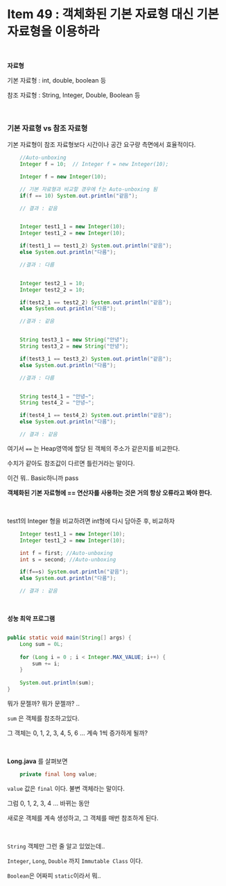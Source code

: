 # Item 49 : 객체화된 기본 자료형 대신 기본 자료형을 이용하라

&nbsp;
&nbsp;

**자료형**

기본 자료형 : int, double, boolean 등

참조 자료형 : String, Integer, Double, Boolean 등

&nbsp;
&nbsp;

### 기본 자료형 vs 참조 자료형

기본 자료형이 참조 자료형보다 시간이나 공간 요구량 측면에서 효율적이다.

```java
    //Auto-unboxing
    Integer f = 10;  // Integer f = new Integer(10);
```


```java
    Integer f = new Integer(10);

    // 기본 자료형과 비교할 경우에 f는 Auto-unboxing 됨
    if(f == 10) System.out.println("같음");

    // 결과 : 같음

```

```java

    Integer test1_1 = new Integer(10);
    Integer test1_2 = new Integer(10);

    if(test1_1 == test1_2) System.out.println("같음");
    else System.out.println("다름");

    //결과 : 다름


    Integer test2_1 = 10;
    Integer test2_2 = 10;

    if(test2_1 == test2_2) System.out.println("같음");
    else System.out.println("다름");

    //결과 : 같음


    String test3_1 = new String("안녕");
    String test3_2 = new String("안녕");

    if(test3_1 == test3_2) System.out.println("같음");
    else System.out.println("다름");

    //결과 : 다름


    String test4_1 = "안녕~";
    String test4_2 = "안녕~";

    if(test4_1 == test4_2) System.out.println("같음");
    else System.out.println("다름");

    // 결과 : 같음

```

여기서 `==` 는 Heap영역에 할당 된 객체의 주소가 같은지를 비교한다. 

수치가 같아도 참조값이 다르면 틀린거라는 말이다.

이건 뭐.. Basic하니까 pass

**객체화된 기본 자료형에 == 연산자를 사용하는 것은 거의 항상 오류라고 봐야 한다.**

&nbsp;

test1의 Integer 형을 비교하려면 int형에 다시 담아준 후, 비교하자

```java
    Integer test1_1 = new Integer(10);
    Integer test1_2 = new Integer(10);

    int f = first; //Auto-unboxing
    int s = second; //Auto-unboxing

    if(f==s) System.out.println("같음");
    else System.out.println("다름");

    // 결과 : 같음

```

&nbsp;

**성눙 최악 프로그램**

```java

public static void main(String[] args) {
    Long sum = 0L;
    
    for (Long i = 0 ; i < Integer.MAX_VALUE; i++) {
        sum += i;
    }
    
    System.out.println(sum);
}

```

뭐가 문젤까? 뭐가 문젤까? .. 

`sum` 은 객체를 참조하고있다.

그 객체는 0, 1, 2, 3, 4, 5, 6 ... 계속 1씩 증가하게 될까?

&nbsp;

**Long.java** 를 살펴보면

```java
    private final long value;
```

`value` 값은 `final` 이다. 불변 객체라는 말이다.

그럼 0, 1, 2, 3, 4 ... 바뀌는 동안

새로운 객체를 계속 생성하고, 그 객체를 매번 참조하게 된다.

&nbsp;

`String` 객체만 그런 줄 알고 있었는데..

`Integer`, `Long`, `Double` 까지 `Immutable Class` 이다.

`Boolean`은 어짜피 `static`이라서 뭐..

&nbsp;
&nbsp;
